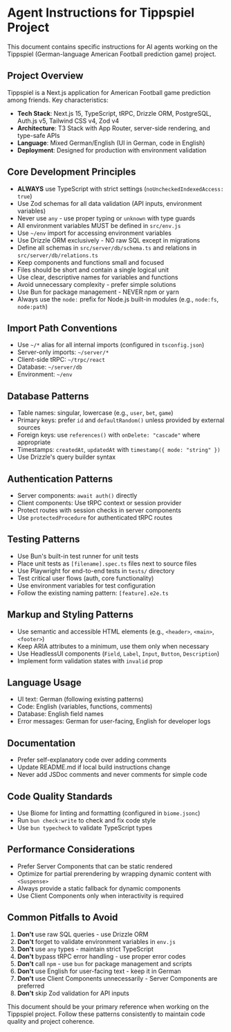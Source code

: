 # Agent Instructions for Tippspiel Project

This document contains specific instructions for AI agents working on the Tippspiel (German-language American Football prediction game) project.

## Project Overview

Tippspiel is a Next.js application for American Football game prediction among friends.
Key characteristics:
- **Tech Stack**: Next.js 15, TypeScript, tRPC, Drizzle ORM, PostgreSQL, Auth.js v5, Tailwind CSS v4, Zod v4
- **Architecture**: T3 Stack with App Router, server-side rendering, and type-safe APIs
- **Language**: Mixed German/English (UI in German, code in English)
- **Deployment**: Designed for production with environment validation

## Core Development Principles

- **ALWAYS** use TypeScript with strict settings (`noUncheckedIndexedAccess: true`)
- Use Zod schemas for all data validation (API inputs, environment variables)
- Never use `any` - use proper typing or `unknown` with type guards
- All environment variables MUST be defined in `src/env.js`
- Use `~/env` import for accessing environment variables
- Use Drizzle ORM exclusively - NO raw SQL except in migrations
- Define all schemas in `src/server/db/schema.ts` and relations in `src/server/db/relations.ts`
- Keep components and functions small and focused
- Files should be short and contain a single logical unit
- Use clear, descriptive names for variables and functions
- Avoid unnecessary complexity - prefer simple solutions
- Use Bun for package management - NEVER npm or yarn
- Always use the `node:` prefix for Node.js built-in modules (e.g., `node:fs`, `node:path`)

## Import Path Conventions
- Use `~/*` alias for all internal imports (configured in `tsconfig.json`)
- Server-only imports: `~/server/*`
- Client-side tRPC: `~/trpc/react`
- Database: `~/server/db`
- Environment: `~/env`

## Database Patterns

- Table names: singular, lowercase (e.g., `user`, `bet`, `game`)
- Primary keys: prefer `id` and `defaultRandom()` unless provided by external sources
- Foreign keys: use `references()` with `onDelete: "cascade"` where appropriate
- Timestamps: `createdAt`, `updatedAt` with `timestamp({ mode: "string" })`
- Use Drizzle's query builder syntax

## Authentication Patterns

- Server components: `await auth()` directly
- Client components: Use tRPC context or session provider
- Protect routes with session checks in server components
- Use `protectedProcedure` for authenticated tRPC routes

## Testing Patterns
- Use Bun's built-in test runner for unit tests
- Place unit tests as `[filename].spec.ts` files next to source files
- Use Playwright for end-to-end tests in `tests/` directory
- Test critical user flows (auth, core functionality)
- Use environment variables for test configuration
- Follow the existing naming pattern: `[feature].e2e.ts`

## Markup and Styling Patterns
- Use semantic and accessible HTML elements (e.g., `<header>`, `<main>`, `<footer>`)
- Keep ARIA attributes to a minimum, use them only when necessary
- Use HeadlessUI components (`Field`, `Label`, `Input`, `Button`, `Description`)
- Implement form validation states with `invalid` prop

## Language Usage
- UI text: German (following existing patterns)
- Code: English (variables, functions, comments)
- Database: English field names
- Error messages: German for user-facing, English for developer logs

## Documentation
- Prefer self-explanatory code over adding comments
- Update README.md if local build instructions change
- Never add JSDoc comments and never comments for simple code

## Code Quality Standards
- Use Biome for linting and formatting (configured in `biome.jsonc`)
- Run `bun check:write` to check and fix code style
- Use `bun typecheck` to validate TypeScript types

## Performance Considerations
- Prefer Server Components that can be static rendered
- Optimize for partial prerendering by wrapping dynamic content with `<Suspense>`
- Always provide a static fallback for dynamic components
- Use Client Components only when interactivity is required

## Common Pitfalls to Avoid

1. **Don't** use raw SQL queries - use Drizzle ORM
2. **Don't** forget to validate environment variables in `env.js`
3. **Don't** use `any` types - maintain strict TypeScript
4. **Don't** bypass tRPC error handling - use proper error codes
5. **Don't** call `npm` - use `bun` for package management and scripts
6. **Don't** use English for user-facing text - keep it in German
7. **Don't** use Client Components unnecessarily - Server Components are preferred
8. **Don't** skip Zod validation for API inputs

This document should be your primary reference when working on the Tippspiel project.
Follow these patterns consistently to maintain code quality and project coherence.
